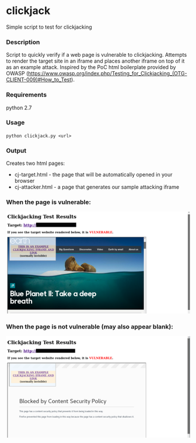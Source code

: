 # clickjack
Simple script to test for clickjacking

### Description
Script to quickly verify if a web page is vulnerable to clickjacking. Attempts to render the target site in an iframe and places another iframe on top of it as an example attack. Inspired by the PoC html boilerplate provided by OWASP (https://www.owasp.org/index.php/Testing_for_Clickjacking_(OTG-CLIENT-009)#How_to_Test).

### Requirements
python 2.7

### Usage
`python clickjack.py <url>`

### Output
Creates two html pages: 
* cj-target.html - the page that will be automatically opened in your browser
* cj-attacker.html - a page that generates our sample attacking iframe 

### When the page is vulnerable:

![VULNERABLE](clickjacked.png)


### When the page is not vulnerable (may also appear blank):

![NOT_VULNERABLE](not_clickjacked.png)
